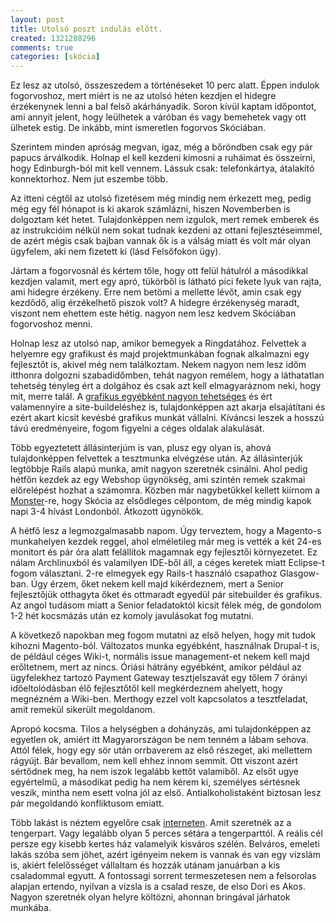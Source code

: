 ```yaml
---
layout: post
title: Utolsó poszt indulás előtt.
created: 1321280296
comments: true
categories: [skócia]
---
```

Ez lesz az utolsó, összeszedem a történéseket 10 perc alatt. Éppen indulok fogorvoshoz, mert miért is ne az utolsó héten kezdjen el hidegre érzékenynek lenni a bal felső akárhányadik. Soron kívül kaptam időpontot, ami annyit jelent, hogy leülhetek a váróban és vagy bemehetek vagy ott ülhetek estig. De inkább, mint ismeretlen fogorvos Skóciában.

Szerintem minden apróság megvan, igaz, még a bőröndben csak egy pár papucs árválkodik. Holnap el kell kezdeni kimosni a ruháimat és összeírni, hogy Edinburgh-ból mit kell vennem. Lássuk csak: telefonkártya, átalakító konnektorhoz. Nem jut eszembe több.

Az itteni cégtől az utolsó fizetésem még mindig nem érkezett meg, pedig még egy fél hónapot is ki akarok számlázni, hiszen Novemberben is dolgoztam két hetet. Tulajdonképpen nem izgulok, mert remek emberek és az instrukcióim nélkül nem sokat tudnak kezdeni az ottani fejlesztéseimmel, de azért mégis csak bajban vannak ők is a válság miatt és volt már olyan ügyfelem, aki nem fizetett ki (lásd Felsőfokon ügy).

Jártam a fogorvosnál és kértem tőle, hogy ott felül hátulról a másodikkal kezdjen valamit, mert egy apró, tükörből is látható pici fekete lyuk van rajta, ami hidegre érzékeny. Erre nem betömi a mellette lévőt, amin csak egy kezdődő, alig érzékelhető piszok volt? A hidegre érzékenység maradt, viszont nem ehettem este hétig. nagyon nem lesz kedvem Skóciában fogorvoshoz menni.

Holnap lesz az utolsó nap, amikor bemegyek a Ringdatához. Felvettek a helyemre egy grafikust és majd projektmunkában fognak alkalmazni egy fejlesztőt is, akivel még nem találkoztam. Nekem nagyon nem lesz időm itthonra dolgozni szabadidőmben, tehát nagyon remélem, hogy a láthatatlan tehetség tényleg ért a dolgához és csak azt kell elmagyaráznom neki, hogy mit, merre talál. A <a href="http://misianett.com">grafikus egyébként nagyon tehetséges</a> és ért valamennyire a site-buildeléshez is, tulajdonképpen azt akarja elsajátítani és ezért akart kicsit kevésbé grafikus munkát vállalni. Kíváncsi leszek a hosszú távú eredményeire, fogom figyelni a céges oldalak alakulását.

Több egyeztetett állásinterjúm is van, plusz egy olyan is, ahová tulajdonképpen felvettek a tesztmunka elvégzése után. Az állásinterjúk legtöbbje Rails alapú munka, amit nagyon szeretnék csinálni. Ahol pedig hétfőn kezdek az egy Webshop ügynökség, ami szintén remek szakmai előrelépést hozhat a számomra. Közben már nagybetűkkel kellett kiírnom a <a href="http://monster.co.uk">Monster</a>-re, hogy Skócia az elsődleges célpontom, de még mindig kapok napi 3-4 hívást Londonból. Átkozott ügynökök.

A hétfő lesz a legmozgalmasabb napom. Úgy terveztem, hogy a Magento-s munkahelyen kezdek reggel, ahol elméletileg már meg is vették a két 24-es monitort és pár óra alatt felállítok magamnak egy fejlesztői környezetet. Ez nálam Archlinuxból és valamilyen IDE-ből áll, a céges keretek miatt Eclipse-t fogom választani. 2-re elmegyek egy Rails-t használó csapathoz Glasgow-ban. Úgy érzem, őket nekem kell majd kikérdeznem, mert a Senior fejlesztőjük otthagyta őket és ottmaradt egyedül pár sitebuilder és grafikus. Az angol tudásom miatt a Senior feladatoktól kicsit félek még, de gondolom 1-2 hét kocsmázás után ez komoly javulásokat fog mutatni.

A következő napokban meg fogom mutatni az első helyen, hogy mit tudok kihozni Magento-ból. Változatos munka egyébként, használnak Drupal-t is, de például céges Wiki-t, normális issue management-et nekem kell majd erőltetnem, mert az nincs. Óriási hátrány egyébként, amikor például az ügyfelekhez tartozó Payment Gateway tesztjelszavát egy tőlem 7 órányi időeltolódásban élő fejlesztőtől kell megkérdeznem ahelyett, hogy megnézném a Wiki-ben. Merthogy ezzel volt kapcsolatos a tesztfeladat, amit remekül sikerült megoldanom.

Apropó kocsma. Tilos a helységben a dohányzás, ami tulajdonképpen az egyetlen ok, amiért itt Magyarországon be nem tenném a lábam sehova. Attól félek, hogy egy sör után orrbaverem az első részeget, aki mellettem rágyújt. Bár bevallom, nem kell ehhez innom semmit. Ott viszont azért sértődnek meg, ha nem iszok legalább kettőt valamiből. Az elsőt ugye egyértelmű, a másodikat pedig ha nem kérem ki, személyes sértésnek veszik, mintha nem esett volna jól az első. Antialkoholistaként biztosan lesz pár megoldandó konfliktusom emiatt.

Több lakást is néztem egyelőre csak <a href="http://www.rightmove.co.uk/">interneten</a>. Amit szeretnék az a tengerpart. Vagy legalább olyan 5 perces sétára a tengerparttól. A reális cél persze egy kisebb kertes ház valamelyik kisváros szélén. Belváros, emeleti lakás szóba sem jöhet, azért igényeim nekem is vannak és van egy vizslám is, akiért felelősséget vállaltam és hozzák utánam januárban a kis csaladommal egyutt. A fontossagi sorrent termeszetesen nem a felsorolas alapjan ertendo, nyilvan a vizsla is a csalad resze, de elso Dori es Akos. Nagyon szeretnék olyan helyre költözni, ahonnan bringával járhatok munkába.
